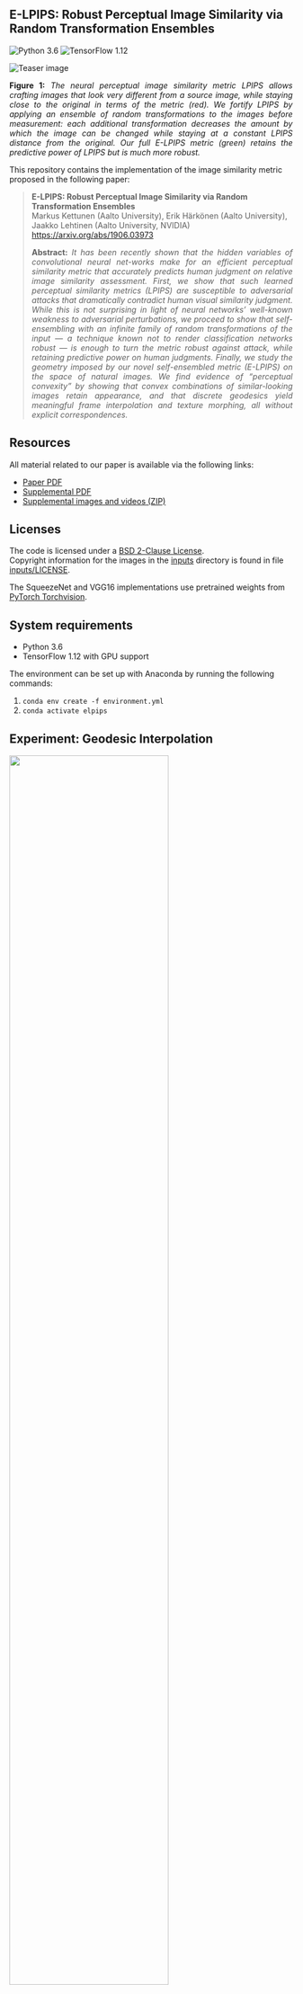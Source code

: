 ## E-LPIPS: Robust Perceptual Image Similarity via Random Transformation Ensembles
![Python 3.6](https://img.shields.io/badge/python-3.6-green.svg)
![TensorFlow 1.12](https://img.shields.io/badge/tensorflow-1.12-green.svg)

![Teaser image](./media/ablation_teaser.png)
<p align="justify"><b>Figure 1:</b> <i>The neural perceptual image similarity metric LPIPS allows crafting images that look very different from a source image, while staying close to the original in terms of the metric (red). We fortify LPIPS by applying an ensemble of random transformations to the images before measurement: each additional transformation decreases the amount by which the image can be changed while staying at a constant LPIPS distance from the original. Our full E-LPIPS metric (green) retains the predictive power of LPIPS but is much more robust.</i></p>

This repository contains the implementation of the image similarity metric proposed in the following paper:

> **E-LPIPS: Robust Perceptual Image Similarity via Random Transformation Ensembles**<br>
> Markus Kettunen (Aalto University), Erik Härkönen (Aalto University), Jaakko Lehtinen (Aalto University, NVIDIA)<br>
> https://arxiv.org/abs/1906.03973
>
> <p align="justify"><b>Abstract:</b> <i>It has been recently shown that the hidden variables of convolutional neural net-works make for an efficient perceptual similarity metric that accurately predicts human judgment on relative image similarity assessment. First, we show that such learned perceptual similarity metrics (LPIPS) are susceptible to adversarial attacks that dramatically contradict human visual similarity judgment. While this is not surprising in light of neural networks’ well-known weakness to adversarial perturbations, we proceed to show that self-ensembling with an infinite family of random transformations of the input — a technique known not to render classification networks robust — is enough to turn the metric robust against attack, while retaining predictive power on human judgments. Finally, we study the geometry imposed by our novel self-ensembled metric (E-LPIPS) on the space of natural images. We find evidence of “perceptual convexity” by showing that convex combinations of similar-looking images retain appearance, and that discrete geodesics yield meaningful frame interpolation and texture morphing, all without explicit correspondences.</i></p>

## Resources

All material related to our paper is available via the following links:
* <a href="https://arxiv.org/abs/1906.03973">Paper PDF</a>
* <a href="media/ELPIPS_Supplemental.pdf">Supplemental PDF</a>
* <a href="../../releases/download/Supplemental/elpips_supplemental.zip">Supplemental images and videos (ZIP)</a>

## Licenses

The code is licensed under a [BSD 2-Clause License](LICENSE).<br>
Copyright information for the images in the <a href="inputs">inputs</a> directory is found in file [inputs/LICENSE](inputs/LICENSE).

The SqueezeNet and VGG16 implementations use pretrained weights from <a href="https://pytorch.org/docs/stable/torchvision/">PyTorch Torchvision</a>.

## System requirements

* Python 3.6
* TensorFlow 1.12 with GPU support

The environment can be set up with Anaconda by running the following commands:
1. `conda env create -f environment.yml`
2. `conda activate elpips`

## Experiment: Geodesic Interpolation

<a href="./media/geodesic/pebbles.gif"><img src="./media/geodesic/pebbles_cropped.gif" width="74.9%"></a><!--
--><a href="./media/geodesic/bricks23.gif"><img src="./media/geodesic/bricks23_cropped.gif" width="74.9%"></a><!--
--> <a href="./media/geodesic/jp.gif"><img src="./media/geodesic/jp.gif" width="74.9%"></a>

**Figure 2.** Geodesic interpolation (shortest path) between two input images, computed in different distance metrics. No optical flow or explicit image warping is performed; the E-LPIPS geodesics' morphing and image transformations emerge purely from the geometry induced by the metric. Please see the paper for details.

## Usage

The minimum code to use E-LPIPS is as follows:
```
import elpips
metric = elpips.Metric(elpips.elpips_vgg(batch_size=1))
tf_distance = metric.forward(tf_image1, tf_image2)
distance = sess.run(tf_distance)
```

The images need to be NHWC tensors with N = batch_size.

## Known issues

* Code for creating geodesic interpolations not yet released (COMING SOON!)
* Running elpips with n > 1 (by configuring `elpips.elpips_vgg(batch_size, n)`) may freeze on some versions of TensorFlow due to tf.while_loop being unstable

## Examples

This repository contains scripts that demonstrate various ways to use E-LPIPS:

| File                            | Description
| :--------------                 | :----------
| [ex_simple_distance.py](ex_simple_distance.py)         | Evaluates the E-LPIPS distance between two images.
| [ex_evaluate_distance.py](ex_evaluate_distance.py)         | Evaluates the E-LPIPS distance of two images with an automatic iteration count.
| [ex_compare_distances.py](ex_compare_distances.py)         | Given a reference and two inputs, finds which one is closer.
| [ex_pairwise_average.py](ex_pairwise_average.py)         | Finds the E-LPIPS average (barycenter) of two images.
| [ex_bary10.py](ex_bary10.py)         | Finds the E-LPIPS average (barycenter) of ten similarly perturbed versions of an input image.
| [train_run.py](train_run.py)         | Trains the LPIPS weights for a network. Can be used for both E-LPIPS and LPIPS.
| [train_test_2afc.py](train_test_2afc.py)         | Runs the 2AFC test for a model.

## ex_simple_distance.py

A simple piece of code that evaluates the E-LPIPS distance between two images.
This is a stochastic evaluation and the result will vary slightly between evaluations.
For increased precision use parameter `-n=<number>` to average over more samples. The default value is 200.
This E-LPIPS implementation can also be used to evaluate LPIPS-VGG and LPIPS-SQUEEZENET distances.

Warning: Some versions of TensorFlow may have bugs that freeze the program for n > 1.

##### Computing E-LPIPS distance
```
> python ex_simple_distance.py inputs/adv_anchor.png inputs/adv_reference.png
Distance (e-lpips-vgg): 0.015902504324913025

> python ex_simple_distance.py inputs/adv_vgg_sqz.png inputs/adv_reference.png -n=1000
Distance (e-lpips-vgg): 0.08437894284725189
```

##### Computing LPIPS-VGG distance
```
> python ex_simple_distance.py inputs/adv_anchor.png inputs/adv_reference.png --metric=lpips_vgg
Distance (lpips-vgg): 0.025399859994649887

> python ex_simple_distance.py inputs/adv_vgg_sqz.png inputs/adv_reference.png --metric=lpips_vgg
Distance (lpips-vgg): 0.01992170885205269
```

##### Computing LPIPS-SQUEEZENET distance
```
> python ex_simple_distance.py inputs/adv_anchor.png inputs/adv_reference.png --metric=lpips_squeeze
Distance (lpips-squeeze): 0.02187105268239975

> python ex_simple_distance.py inputs/adv_vgg_sqz.png inputs/adv_reference.png --metric=lpips_squeeze
Distance (lpips-squeeze): 0.02113761380314827
```

## ex_evaluate_distance.py

Evaluates the E-LPIPS distance of two images with an automatic iteration count.

Continues sampling until error of mean reaches both '--max_absolute_error' and '--max_relative_error' (with 1.96 sigma bounds),
or sample count exceeds '--max_iterations'.


#### Computing E-LPIPS distance:
```
> python ex_evaluate_distance.py inputs/adv_anchor.png inputs/adv_reference.png

Evaluating E-LPIPS until abs_error < 0.01 and rel_error < 0.025, but at most 5000 iterations.
   [Processed samples: 50.  Current estimate: 0.02014327932614833 +- 0.002459478428475225 (12.2099%)]
   [Processed samples: 100.  Current estimate: 0.017760459808632733 +- 0.001853305389334146 (10.4350%)]
   ...
   [Processed samples: 2050.  Current estimate: 0.016594534157150675 +- 0.00041920152693091103 (2.5261%)]
   [Processed samples: 2100.  Current estimate: 0.016498371701066692 +- 0.00041416787483436755 (2.5104%)]
Distance (elpips_vgg): 0.01651083237308493
   +- 0.00041136488234548807 or 2.4915%  (bounds: 1.96 σ)
```
  

## ex_compare_distances.py
A simple piece of code that compares a reference image to two other images and tells which one of them is closer to the reference.
The code samples the distances of the two images simultaneously, using the same dropout and random input transformations for both.
This makes the error in the distance samples for d1 and d2 correlated so the comparison requires fewer samples.

##### Comparing which of two images is closer to a reference, using E-LPIPS:
```
> python ex_compare_distances.py inputs/adv_reference.png inputs/adv_anchor.png inputs/adv_vgg_sqz.png
Image 'inputs/adv_anchor.png' is closer! (*0.01716* - 0.08547 = -0.06831 < 0)
```

##### Comparing which of two images is closer to a reference, using LPIPS-VGG:
```
> python ex_compare_distances.py inputs/adv_reference.png inputs/adv_anchor.png inputs/adv_vgg_sqz.png --metric=lpips_vgg
Image 'inputs/adv_vgg_sqz.png' is closer! (0.02540 - *0.01992* = 0.00548 > 0)
```

##### Comparing which of two images is closer to a reference, using LPIPS-SQUEEZENET:
```
> python ex_compare_distances.py inputs/adv_reference.png inputs/adv_anchor.png inputs/adv_vgg_sqz.png --metric=lpips_squeeze
Image 'inputs/adv_vgg_sqz.png' is closer! (0.02187 - *0.02114* = 0.00073 > 0)
```

## ex_pairwise_average.py

Finds the E-LPIPS average (barycenter) of two images. Starts from random noise and optimizes for the image that minimizes
the sum of the squared E-LPIPS distances to the input images.

Outputs are generated by default into directory out_bary2, but this directory may be changed with --outdir.
The output directory will contain snapshots of the optimization, which are often quite interesting.

The final result will be outdir/100000.png by default.

Note that this simple algorithm is very slow and may take hours to complete.
The results will only be representative near the maximum iteration count.


##### Finding the E-LPIPS average of two images:
```
> python ex_pairwise_average.py inputs/cat.png inputs/dog.png --outdir=out_bary2_cat_dog_elpips
```
   
##### Finding the LPIPS-VGG average of two images:
```
> python ex_pairwise_average.py inputs/cat.png inputs/dog.png --outdir=out_bary2_cat_dog_vgg --metric=lpips_vgg
```
   
##### Finding the LPIPS-SQUEEZENET average of two images:
```
> python ex_pairwise_average.py inputs/cat.png inputs/dog.png --outdir=out_bary2_cat_dog_vgg --metric=lpips_squeeze
```

## ex_bary10.py

Finds the E-LPIPS average (barycenter) of ten similarly perturbed versions of an input image. Starts from random noise
and optimizes for the image that minimizes the sum of the squared E-LPIPS distances to the input images.

Supported perturbations include additive Gaussian noise and small shifts.

Outputs are generated by default into directory out_bary10, but this directory may be changed with --outdir.
The output directory will contain snapshots of the optimization, which are often quite interesting.

The final result will be outdir/100000.png by default.

Note that this simple algorithm is very slow and may take hours to complete.
The results will only be representative near the maximum iteration count.


Running the code with any metric will also generate the corresponding L2 result with the name "mean_image.png".


##### Finding the E-LPIPS average of ten noisy images:
```
> python ex_bary10.py inputs/cat.png --mode=noise --outdir=out_bary10_cat_noise_elpips
```
   
##### Finding the E-LPIPS average of ten shifted images:
```
> python ex_bary10.py inputs/cat.png --mode=shift --outdir=out_bary10_cat_shift_elpips
```

##### Finding the corresponding LPIPS averages:
```
> python ex_bary10.py inputs/input_cat.png --mode=noise --metric=lpips_vgg --outdir=out_bary10_cat_noise_lpips_vgg
> python ex_bary10.py inputs/input_cat.png --mode=shift --metric=lpips_vgg --outdir=out_bary10_cat_shift_lpips_vgg

> python ex_bary10.py inputs/input_cat.png --mode=noise --metric=lpips_squeeze --outdir=out_bary10_cat_noise_lpips_sqz
> python ex_bary10.py inputs/input_cat.png --mode=shift --metric=lpips_squeeze --outdir=out_bary10_cat_shift_lpips_sqz
```

## train_run.py

Trains the LPIPS weights for a network. Can be used for both E-LPIPS and LPIPS.
Use the script 'lpips_scripts/download_dataset.sh' included from the original LPIPS distribution to download the dataset.

The training script will pre-process the datasets into single-file datasets in the Darc format (darc.py) before use.
This will take some time, but will immensely speed up training at least on some environments.

An example script 'train_squeeze_ensemble.sh' is provided for training a SqueezeNet version of E-LPIPS,
with max pooling instead of average pooling since the average pooled version would require re-training SqueezeNet.

The custom weights stored in numpy format can be taken into use by the flag 'custom_lpips_weights' given
to the constructor of class elpips.Metric.

## train_test_2afc.py
Runs the 2AFC test for a model. See file 'train_test_2afc_squeeze_example.sh' for an example.

## Acknowledgements

We thank Pauli Kemppinen, Frédo Durand, Miika Aittala, Sylvain Paris, Alexei Efros, Richard Zhang, Taesung Park, Tero Karras, Samuli Laine, Timo Aila, and Antti Tarvainen for in-depth discussions; and Seyoung Park for helping with the TensorFlow port of LPIPS. We acknowledge the computational resources provided by the Aalto Science-IT project.
